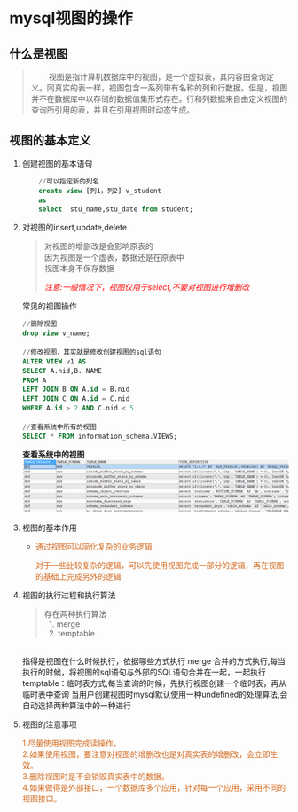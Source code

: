 # mysql视图的操作
## 什么是视图
>&nbsp;&nbsp;&nbsp;&nbsp;&nbsp;&nbsp;&nbsp;&nbsp;视图是指计算机数据库中的视图，是一个虚拟表，其内容由查询定义。同真实的表一样，视图包含一系列带有名称的列和行数据。但是，视图并不在数据库中以存储的数据值集形式存在。行和列数据来自由定义视图的查询所引用的表，并且在引用视图时动态生成。

## 视图的基本定义
1. 创建视图的基本语句
    ```sql
        //可以指定新的列名
        create view [列1，列2] v_student
        as 
        select  stu_name,stu_date from student;
     ```

2. 对视图的insert,update,delete  
    >对视图的增删改是会影响原表的  
    >因为视图是一个虚表，数据还是在原表中  
    >视图本身不保存数据
    _<p style="color:red;">注意:一般情况下，视图仅用于select,不要对视图进行增删改</p>_

    常见的视图操作
    ```sql
    //删除视图
    drop view v_name;

    //修改视图，其实就是修改创建视图的sql语句
    ALTER VIEW v1 AS
    SELECT A.nid,B. NAME
    FROM A
    LEFT JOIN B ON A.id = B.nid
    LEFT JOIN C ON A.id = C.nid
    WHERE A.id > 2 AND C.nid < 5

    //查看系统中所有的视图
    SELECT * FROM information_schema.VIEWS; 

    ```
    **查看系统中的视图**
    ![视图](./视图.png)
3. 视图的基本作用
    + <div style='color:chocolate;'>
        通过视图可以简化复杂的业务逻辑  

        对于一些比较复杂的逻辑，可以先使用视图完成一部分的逻辑，再在视图的基础上完成另外的逻辑
    </div>

4. 视图的执行过程和执行算法
    >存在两种执行算法  
    >&nbsp;&nbsp;1. merge  
    >&nbsp;&nbsp;2. temptable  
    <br/>
    指得是视图在什么时候执行，依据哪些方式执行  
    merge 合并的方式执行,每当执行的时候，将视图的sql语句与外部的SQL语句合并在一起，一起执行
    <br/>
    temptable：临时表方式,每当查询的时候，先执行视图创建一个临时表，再从临时表中查询   
    当用户创建视图时mysql默认使用一种undefined的处理算法,会自动选择两种算法中的一种进行

5. 视图的注意事项
    <div style='color:chocolate;'>
        1.尽量使用视图完成读操作。<br/>
        2.如果使用视图，要注意对视图的增删改也是对真实表的增删改，会立即生效。<br/>
        3.删除视图时是不会销毁真实表中的数据。<br/>
        4.如果做得是外部接口，一个数据库多个应用，针对每一个应用，采用不同的视图接口。
    </div>







    